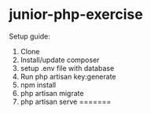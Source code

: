 # junior-php-exercise

Setup guide:

1. Clone
2. Install/update composer
3. setup .env file with database
4. Run php artisan key:generate
5. npm install
6. php artisan migrate
7. php artisan serve
=======
